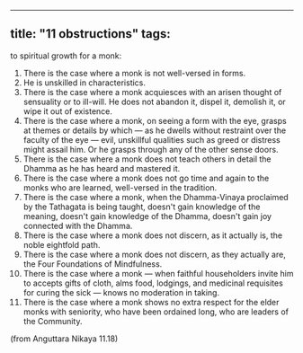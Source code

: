 
---
title: "11 obstructions"
tags: 
---

 to spiritual growth for a monk: 

1. There is the case where a monk is not well-versed in forms. 
2. He is unskilled in characteristics. 
3. There is the case where a monk acquiesces with an arisen thought of sensuality or to ill-will. He does not abandon it, dispel it, demolish it, or wipe it out of existence. 
4. There is the case where a monk, on seeing a form with the eye, grasps at themes or details by which — as he dwells without restraint over the faculty of the eye — evil, unskillful qualities such as greed or distress might assail him. Or he grasps through any of the other sense doors. 
5. There is the case where a monk does not teach others in detail the Dhamma as he has heard and mastered it. 
6. There is the case where a monk does not go time and again to the monks who are learned, well-versed in the tradition. 
7. There is the case where a monk, when the Dhamma-Vinaya proclaimed by the Tathagata is being taught, doesn't gain knowledge of the meaning, doesn't gain knowledge of the Dhamma, doesn't gain joy connected with the Dhamma. 
8. There is the case where a monk does not discern, as it actually is, the noble eightfold path. 
9. There is the case where a monk does not discern, as they actually are, the Four Foundations of Mindfulness. 
10. There is the case where a monk — when faithful householders invite him to accepts gifts of cloth, alms food, lodgings, and medicinal requisites for curing the sick — knows no moderation in taking. 
11. There is the case where a monk shows no extra respect for the elder monks with seniority, who have been ordained long, who are leaders of the Community. 

(from Anguttara Nikaya 11.18)